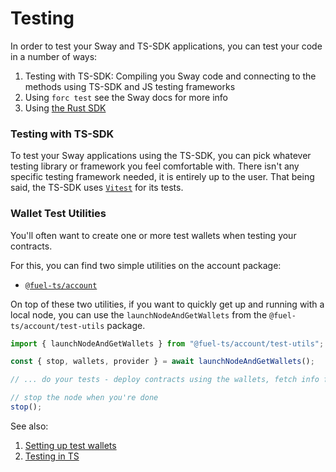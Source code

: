 <script setup>
  import { data } from '../../versions.data'
  const { forc } = data
  const url = `https://docs.fueldev.xyz/docs/forc/commands/forc_test/`
</script>

# Testing

In order to test your Sway and TS-SDK applications, you can test your code in a number of ways:

1. Testing with TS-SDK: Compiling you Sway code and connecting to the methods using TS-SDK and JS testing frameworks
2. Using `forc test` see <a :href="url" target="_blank" rel="noreferrer">the Sway docs</a> for more info
3. Using [the Rust SDK](https://docs.fueldev.xyz/docs/fuels-rs/testing/)

### Testing with TS-SDK

To test your Sway applications using the TS-SDK, you can pick whatever testing library or framework you feel comfortable with. There isn't any specific testing framework needed, it is entirely up to the user. That being said, the TS-SDK uses [`Vitest`](https://vitest.dev/) for its tests.

### Wallet Test Utilities

You'll often want to create one or more test wallets when testing your contracts.

For this, you can find two simple utilities on the account package:

- [`@fuel-ts/account`](https://github.com/FuelLabs/fuels-ts/tree/master/packages/account#test-utilities)

On top of these two utilities, if you want to quickly get up and running with a local node, you can use the `launchNodeAndGetWallets` from the `@fuel-ts/account/test-utils` package.

```ts
import { launchNodeAndGetWallets } from "@fuel-ts/account/test-utils";

const { stop, wallets, provider } = await launchNodeAndGetWallets();

// ... do your tests - deploy contracts using the wallets, fetch info from the provider, etc.

// stop the node when you're done
stop();
```

See also:

1. [Setting up test wallets](../wallets/test-wallets.md)
2. [Testing in TS](./testing-in-ts.md)
